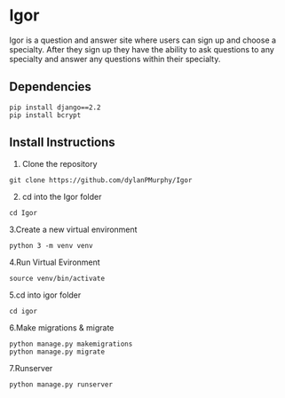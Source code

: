 # Igor
Igor is a question and answer site where users can sign up and choose a specialty.  After they sign up they have the ability to ask questions to any specialty and answer any questions within their specialty.

## Dependencies
```
pip install django==2.2
pip install bcrypt
```
## Install Instructions

1. Clone the repository
```
git clone https://github.com/dylanPMurphy/Igor
```
2. cd into the Igor folder
```
cd Igor
```
3.Create a new virtual environment
 ```
python 3 -m venv venv
 ```
4.Run Virtual Evironment
 ```
source venv/bin/activate 
 ```
5.cd into igor folder
```
cd igor
``` 
6.Make migrations & migrate
```
python manage.py makemigrations
python manage.py migrate
```
7.Runserver
```
python manage.py runserver
```
